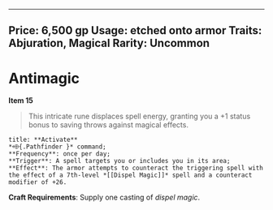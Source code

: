 
---
Price: 6,500 gp
Usage: etched onto armor
Traits: Abjuration, Magical
Rarity: Uncommon
---

# Antimagic

**Item 15**

> This intricate rune displaces spell energy, granting you a +1 status bonus to saving throws against magical effects.

```ad-embed-ability
title: **Activate**
*⬲{.Pathfinder }* command; 
**Frequency**: once per day;
**Trigger**: A spell targets you or includes you in its area;
**Effect**: The armor attempts to counteract the triggering spell with the effect of a 7th-level *[[Dispel Magic]]* spell and a counteract modifier of +26.

```

**Craft Requirements**: Supply one casting of *dispel magic*.
